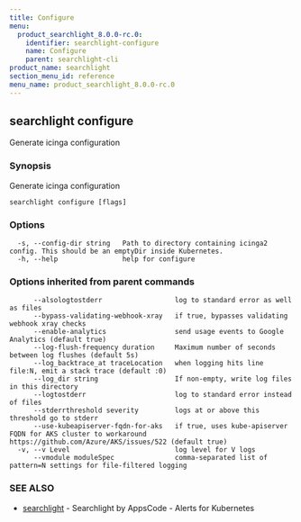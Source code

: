 ```yaml
---
title: Configure
menu:
  product_searchlight_8.0.0-rc.0:
    identifier: searchlight-configure
    name: Configure
    parent: searchlight-cli
product_name: searchlight
section_menu_id: reference
menu_name: product_searchlight_8.0.0-rc.0
---
```

## searchlight configure

Generate icinga configuration

### Synopsis

Generate icinga configuration

```
searchlight configure [flags]
```

### Options

```
  -s, --config-dir string   Path to directory containing icinga2 config. This should be an emptyDir inside Kubernetes.
  -h, --help                help for configure
```

### Options inherited from parent commands

```
      --alsologtostderr                  log to standard error as well as files
      --bypass-validating-webhook-xray   if true, bypasses validating webhook xray checks
      --enable-analytics                 send usage events to Google Analytics (default true)
      --log-flush-frequency duration     Maximum number of seconds between log flushes (default 5s)
      --log_backtrace_at traceLocation   when logging hits line file:N, emit a stack trace (default :0)
      --log_dir string                   If non-empty, write log files in this directory
      --logtostderr                      log to standard error instead of files
      --stderrthreshold severity         logs at or above this threshold go to stderr
      --use-kubeapiserver-fqdn-for-aks   if true, uses kube-apiserver FQDN for AKS cluster to workaround https://github.com/Azure/AKS/issues/522 (default true)
  -v, --v Level                          log level for V logs
      --vmodule moduleSpec               comma-separated list of pattern=N settings for file-filtered logging
```

### SEE ALSO

* [searchlight](/docs/reference/searchlight/searchlight.md)	 - Searchlight by AppsCode - Alerts for Kubernetes


